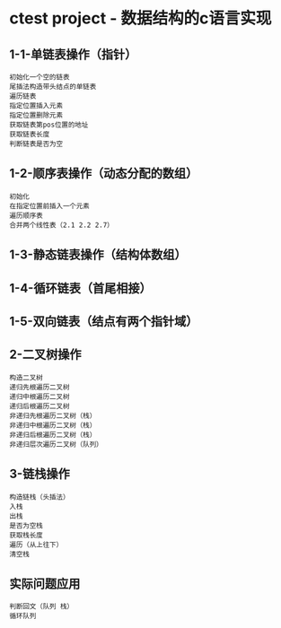 # ctest project - 数据结构的c语言实现
## 1-1-单链表操作（指针）
    初始化一个空的链表  
    尾插法构造带头结点的单链表
    遍历链表
    指定位置插入元素
    指定位置删除元素
    获取链表第pos位置的地址
    获取链表长度
    判断链表是否为空


## 1-2-顺序表操作（动态分配的数组）
    初始化
    在指定位置前插入一个元素
    遍历顺序表
    合并两个线性表（2.1 2.2 2.7）

## 1-3-静态链表操作（结构体数组）

## 1-4-循环链表（首尾相接）

## 1-5-双向链表（结点有两个指针域）

## 2-二叉树操作
    构造二叉树
    递归先根遍历二叉树
    递归中根遍历二叉树
    递归后根遍历二叉树
    非递归先根遍历二叉树（栈）
    非递归中根遍历二叉树（栈）
    非递归后根遍历二叉树（栈）
    非递归层次遍历二叉树（队列）

## 3-链栈操作
    构造链栈（头插法）
    入栈
    出栈
    是否为空栈
    获取栈长度
    遍历（从上往下）
    清空栈

## 实际问题应用
    判断回文（队列 栈）
    循环队列

